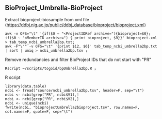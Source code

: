 ## BioProject_Umbrella-BioProject

Extract bioproject-biosample from xml file (https://ddbj.nig.ac.jp/public/ddbj_database/bioproject/bioproject.xml)
```
awk -v OFS="\t" '{if($0 ~ "<ProjectIDRef archive="){bioproject=$0}; if($0 ~ "<MemberID archive=") { print bioproject, $0}}' bioproject.xml > tab_temp_ncbi_umbrella2bp.txt;
awk -F"\"" -v OFS="\t" '{print $12, $6}' tab_temp_ncbi_umbrella2bp.txt | sort | uniq > ncbi_umbrella2bp.tsv ;
```
Remove redundancies and filter BioProject IDs that do not start with "PR"
```
Rscript ~/scripts/togoid/bpUmbrella2bp.R ;
```
R script
```
library(data.table)
ncbi <- fread("source/ncbi_umbrella2bp.tsv", header=F, sep="\t")
ncbi <- ncbi[grep("PR", ncbi$V1),]
ncbi <- ncbi[grep("PR", ncbi$V2),]
ncbi <- unique(ncbi)
fwrite(ncbi, "bioprojectUmbrella2bioproject.tsv", row.names=F, col.names=F, quote=F, sep="\t")
```
